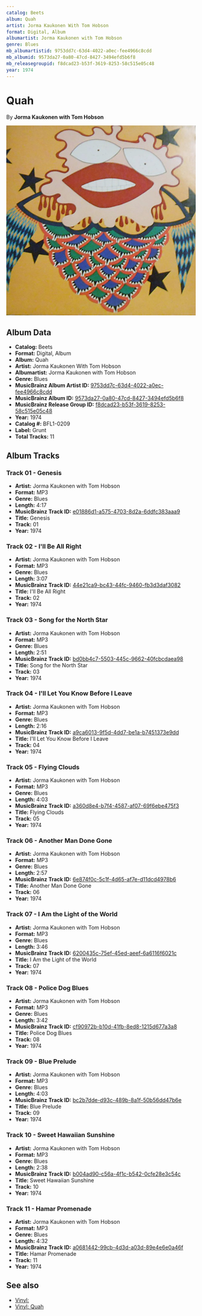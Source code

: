 ```yaml
---
catalog: Beets
album: Quah
artist: Jorma Kaukonen With Tom Hobson
format: Digital, Album
albumartist: Jorma Kaukonen with Tom Hobson
genre: Blues
mb_albumartistid: 9753dd7c-63d4-4022-a0ec-fee4966c8cdd
mb_albumid: 9573da27-0a80-47cd-8427-3494efd5b6f8
mb_releasegroupid: f8dcad23-b53f-3619-8253-58c515e05c48
year: 1974
---
```


# Quah

By **Jorma Kaukonen with Tom Hobson**

![](../../assets/beetscovers/Jorma_Kaukonen_With_Tom_Hobson-Quah.jpg)

## Album Data

- **Catalog:** Beets
- **Format:** Digital, Album
- **Album:** Quah
- **Artist:** Jorma Kaukonen With Tom Hobson
- **Albumartist:** Jorma Kaukonen with Tom Hobson
- **Genre:** Blues
- **MusicBrainz Album Artist ID:** [9753dd7c-63d4-4022-a0ec-fee4966c8cdd](https://musicbrainz.org/artist/9753dd7c-63d4-4022-a0ec-fee4966c8cdd)
- **MusicBrainz Album ID:** [9573da27-0a80-47cd-8427-3494efd5b6f8](https://musicbrainz.org/release/9573da27-0a80-47cd-8427-3494efd5b6f8)
- **MusicBrainz Release Group ID:** [f8dcad23-b53f-3619-8253-58c515e05c48](https://musicbrainz.org/release-group/f8dcad23-b53f-3619-8253-58c515e05c48)
- **Year:** 1974
- **Catalog #:** BFL1-0209
- **Label:** Grunt
- **Total Tracks:** 11

## Album Tracks

### Track 01 - Genesis

- **Artist:** Jorma Kaukonen with Tom Hobson
- **Format:** MP3
- **Genre:** Blues
- **Length:** 4:17
- **MusicBrainz Track ID:** [e01886d1-a575-4703-8d2a-6ddfc383aaa9](https://musicbrainz.org/recording/e01886d1-a575-4703-8d2a-6ddfc383aaa9)
- **Title:** Genesis
- **Track:** 01
- **Year:** 1974

### Track 02 - I'll Be All Right

- **Artist:** Jorma Kaukonen with Tom Hobson
- **Format:** MP3
- **Genre:** Blues
- **Length:** 3:07
- **MusicBrainz Track ID:** [44e21ca9-bc43-44fc-9460-fb3d3daf3082](https://musicbrainz.org/recording/44e21ca9-bc43-44fc-9460-fb3d3daf3082)
- **Title:** I'll Be All Right
- **Track:** 02
- **Year:** 1974

### Track 03 - Song for the North Star

- **Artist:** Jorma Kaukonen with Tom Hobson
- **Format:** MP3
- **Genre:** Blues
- **Length:** 2:51
- **MusicBrainz Track ID:** [bd0bb4c7-5503-445c-9662-40fcbcdaea98](https://musicbrainz.org/recording/bd0bb4c7-5503-445c-9662-40fcbcdaea98)
- **Title:** Song for the North Star
- **Track:** 03
- **Year:** 1974

### Track 04 - I'll Let You Know Before I Leave

- **Artist:** Jorma Kaukonen with Tom Hobson
- **Format:** MP3
- **Genre:** Blues
- **Length:** 2:16
- **MusicBrainz Track ID:** [a9ca6013-9f5d-4dd7-be1a-b7451373e9dd](https://musicbrainz.org/recording/a9ca6013-9f5d-4dd7-be1a-b7451373e9dd)
- **Title:** I'll Let You Know Before I Leave
- **Track:** 04
- **Year:** 1974

### Track 05 - Flying Clouds

- **Artist:** Jorma Kaukonen with Tom Hobson
- **Format:** MP3
- **Genre:** Blues
- **Length:** 4:03
- **MusicBrainz Track ID:** [a360d8e4-b7f4-4587-af07-69f6ebe475f3](https://musicbrainz.org/recording/a360d8e4-b7f4-4587-af07-69f6ebe475f3)
- **Title:** Flying Clouds
- **Track:** 05
- **Year:** 1974

### Track 06 - Another Man Done Gone

- **Artist:** Jorma Kaukonen with Tom Hobson
- **Format:** MP3
- **Genre:** Blues
- **Length:** 2:57
- **MusicBrainz Track ID:** [6e874f0c-5c1f-4d65-af7e-d11dcd4978b6](https://musicbrainz.org/recording/6e874f0c-5c1f-4d65-af7e-d11dcd4978b6)
- **Title:** Another Man Done Gone
- **Track:** 06
- **Year:** 1974

### Track 07 - I Am the Light of the World

- **Artist:** Jorma Kaukonen with Tom Hobson
- **Format:** MP3
- **Genre:** Blues
- **Length:** 3:46
- **MusicBrainz Track ID:** [6200435c-75ef-45ed-aeef-6a6116f6021c](https://musicbrainz.org/recording/6200435c-75ef-45ed-aeef-6a6116f6021c)
- **Title:** I Am the Light of the World
- **Track:** 07
- **Year:** 1974

### Track 08 - Police Dog Blues

- **Artist:** Jorma Kaukonen with Tom Hobson
- **Format:** MP3
- **Genre:** Blues
- **Length:** 3:42
- **MusicBrainz Track ID:** [cf90972b-b10d-41fb-8ed8-1215d677a3a8](https://musicbrainz.org/recording/cf90972b-b10d-41fb-8ed8-1215d677a3a8)
- **Title:** Police Dog Blues
- **Track:** 08
- **Year:** 1974

### Track 09 - Blue Prelude

- **Artist:** Jorma Kaukonen with Tom Hobson
- **Format:** MP3
- **Genre:** Blues
- **Length:** 4:03
- **MusicBrainz Track ID:** [bc2b7dde-d93c-489b-8a1f-50b56dd47b6e](https://musicbrainz.org/recording/bc2b7dde-d93c-489b-8a1f-50b56dd47b6e)
- **Title:** Blue Prelude
- **Track:** 09
- **Year:** 1974

### Track 10 - Sweet Hawaiian Sunshine

- **Artist:** Jorma Kaukonen with Tom Hobson
- **Format:** MP3
- **Genre:** Blues
- **Length:** 2:38
- **MusicBrainz Track ID:** [b004ad90-c56a-4f1c-b542-0cfe28e3c54c](https://musicbrainz.org/recording/b004ad90-c56a-4f1c-b542-0cfe28e3c54c)
- **Title:** Sweet Hawaiian Sunshine
- **Track:** 10
- **Year:** 1974

### Track 11 - Hamar Promenade

- **Artist:** Jorma Kaukonen with Tom Hobson
- **Format:** MP3
- **Genre:** Blues
- **Length:** 4:32
- **MusicBrainz Track ID:** [a0681442-99cb-4d3d-a03d-89e4e6e0a46f](https://musicbrainz.org/recording/a0681442-99cb-4d3d-a03d-89e4e6e0a46f)
- **Title:** Hamar Promenade
- **Track:** 11
- **Year:** 1974


## See also

- [Vinyl: ](../../Vinyl/Jorma_Kaukonen_With_Tom_Hobson/Jorma_Kaukonen_With_Tom_Hobson.md)
- [Vinyl: Quah](../../Vinyl/Jorma_Kaukonen_With_Tom_Hobson/Quah.md)
